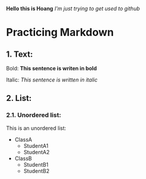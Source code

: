 **Hello this is Hoang**
*I'm just trying to get used to github*

# Practicing Markdown
## 1. Text:
  Bold:
  **This sentence is writen in bold**

  Italic: 
  *This sentence is written in italic*
  
## 2. List:
### 2.1. Unordered list:

This is an unordered list:

* ClassA
  * StudentA1
  * StudentA2
* ClassB
  * StudentB1
  * StudentB2
